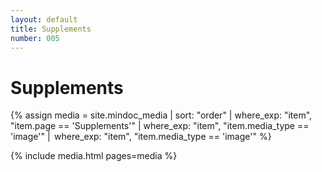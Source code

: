 ```yaml
---
layout: default
title: Supplements
number: 005
---
```


# Supplements
{% assign media = site.mindoc_media | sort: "order" | where_exp: "item", "item.page == 'Supplements'" | where_exp: "item", "item.media_type == 'image'" |  where_exp: "item", "item.media_type == 'image'" %}

{% include media.html pages=media %}
